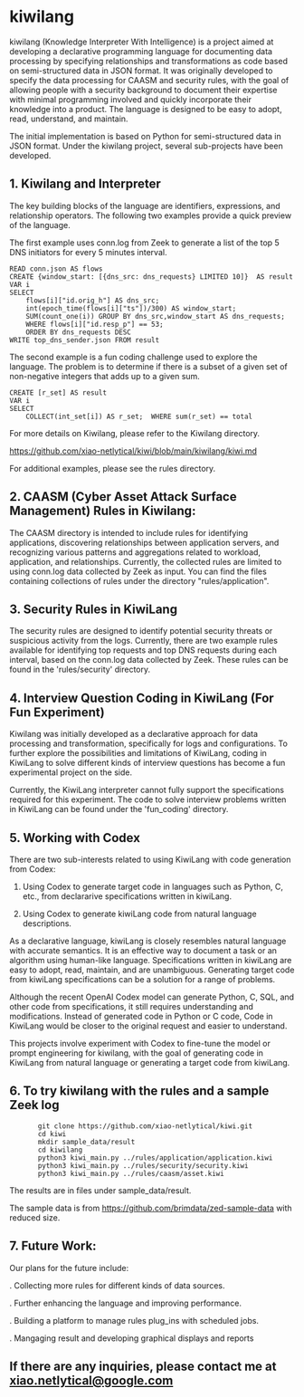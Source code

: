 # kiwilang
kiwilang (Knowledge Interpreter With Intelligence) is a project aimed at developing a declarative programming language for documenting data processing by specifying relationships and transformations as code based on semi-structured data in JSON format. It was originally developed to specify the data processing for CAASM and security rules, with the goal of allowing people with a security background to document their expertise with minimal programming involved and quickly incorporate their knowledge into a product. The language is designed to be easy to adopt, read, understand, and maintain.

The initial implementation is based on Python for semi-structured data in JSON format. Under the kiwilang project, several sub-projects have been developed.

## 1. Kiwilang and Interpreter
The key building blocks of the language are identifiers, expressions, and relationship operators. The following two examples provide a quick preview of the language.

The first example uses conn.log from Zeek to generate a list of the top 5 DNS initiators for every 5 minutes interval.

    READ conn.json AS flows
    CREATE {window_start: [{dns_src: dns_requests} LIMITED 10]}  AS result
    VAR i 
    SELECT
        flows[i]["id.orig_h"] AS dns_src;
        int(epoch_time(flows[i]["ts"])/300) AS window_start;
        SUM(count_one(i)) GROUP BY dns_src,window_start AS dns_requests;
        WHERE flows[i]["id.resp_p"] == 53;
        ORDER BY dns_requests DESC
    WRITE top_dns_sender.json FROM result

The second example is a fun coding challenge used to explore the language. The problem is to determine if there is a subset of a given set of non-negative integers that adds up to a given sum.

    CREATE [r_set] AS result
    VAR i
    SELECT
        COLLECT(int_set[i]) AS r_set;  WHERE sum(r_set) == total

For more details on Kiwilang, please refer to the Kiwilang directory. 

https://github.com/xiao-netlytical/kiwi/blob/main/kiwilang/kiwi.md
    
For additional examples, please see the rules directory.


## 2. CAASM (Cyber Asset Attack Surface Management) Rules in Kiwilang:

The CAASM directory is intended to include rules for identifying applications, discovering relationships between application servers, and recognizing various patterns and aggregations related to workload, application, and relationships. Currently, the collected rules are limited to using conn.log data collected by Zeek as input.
You can find the files containing collections of rules under the directory "rules/application".

## 3. Security Rules in KiwiLang

The security rules are designed to identify potential security threats or suspicious activity from the logs. Currently, there are two example rules available for identifying top requests and top DNS requests during each interval, based on the conn.log data collected by Zeek. These rules can be found in the 'rules/security' directory.

## 4. Interview Question Coding in KiwiLang (For Fun Experiment)

Kiwilang was initially developed as a declarative approach for data processing and transformation, specifically for logs and configurations. To further explore the possibilities and limitations of KiwiLang, coding in KiwiLang to solve different kinds of interview questions has become a fun experimental project on the side.

Currently, the KiwiLang interpreter cannot fully support the specifications required for this experiment. 
The code to solve interview problems written in KiwiLang can be found under the 'fun_coding' directory.

## 5. Working with Codex

There are two sub-interests related to using KiwiLang with code generation from Codex:

1. Using Codex to generate target code in languages such as Python, C, etc., from declararive specifications written in kiwiLang.

2. Using Codex to generate kiwiLang code from natural language descriptions.
    
As a declarative language, kiwiLang is closely resembles natural language with accurate semantics. It is an effective way to document a task or an algorithm using human-like language. Specifications written in kiwiLang are easy to adopt, read, maintain, and are unambiguous. Generating target code from kiwiLang specifications can be a solution for a range of problems.

Although the recent OpenAI Codex model can generate Python, C, SQL, and other code from specifications, it still requires understanding and modifications. Instead of generated code in Python or C code, Code in KiwiLang would be closer to the original request and easier to understand.

This projects involve experiment with Codex to fine-tune the model or prompt engineering for kiwilang, with the goal of generating code in KiwiLang from natural language or generating a target code from kiwiLang.

## 6. To try kiwilang with the rules and a sample Zeek log
   
           git clone https://github.com/xiao-netlytical/kiwi.git 
           cd kiwi
           mkdir sample_data/result 
           cd kiwilang
           python3 kiwi_main.py ../rules/application/application.kiwi
           python3 kiwi_main.py ../rules/security/security.kiwi
           python3 kiwi_main.py ../rules/caasm/asset.kiwi

The results are in files under sample_data/result.

The sample data is from https://github.com/brimdata/zed-sample-data with reduced size.
## 7. Future Work:

Our plans for the future include:

. Collecting more rules for different kinds of data sources.

. Further enhancing the language and improving performance.

. Building a platform to manage rules plug_ins with scheduled jobs.

. Mangaging result and developing graphical displays and reports



## If there are any inquiries, please contact me at xiao.netlytical@google.com
